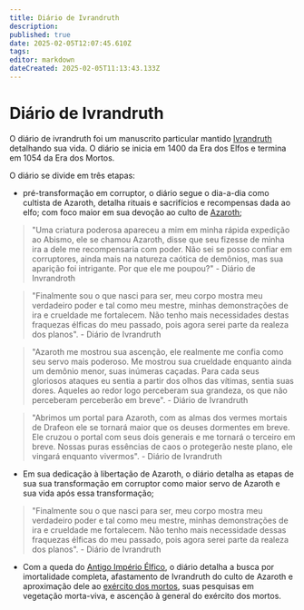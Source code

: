 ```yaml
---
title: Diário de Ivrandruth
description: 
published: true
date: 2025-02-05T12:07:45.610Z
tags: 
editor: markdown
dateCreated: 2025-02-05T11:13:43.133Z
---
```


# Diário de Ivrandruth
O diário de ivrandruth foi um manuscrito particular mantido [Ivrandruth](/individuos/ivrandruth) detalhando sua vida. O diário se inicia em 1400 da Era dos Elfos e termina em 1054 da Era dos Mortos.

O diário se divide em três etapas:
- pré-transformação em corruptor, o diário segue o dia-a-dia como cultista de Azaroth, detalha rituais e sacrifícios e recompensas dada ao elfo; com foco maior em sua devoção ao culto de [Azaroth](/individuos/azaroth);

> "Uma criatura poderosa apareceu a mim em minha rápida expedição ao Abismo, ele se chamou Azaroth, disse que seu fizesse de minha ira a dele me recompensaria com poder. Não sei se posso confiar em corruptores, ainda mais na natureza caótica de demônios, mas sua aparição foi intrigante. Por que ele me poupou?" - Diário de Invrandroth 

> "Finalmente sou o que nasci para ser, meu corpo mostra meu verdadeiro poder e tal como meu mestre, minhas demonstrações de ira e crueldade me fortalecem. Não tenho mais necessidades destas fraquezas élficas do meu passado, pois agora serei parte da realeza dos planos". - Diário de Ivrandruth

> "Azaroth me mostrou sua ascenção, ele realmente me confia como seu servo mais poderoso. Me mostrou sua crueldade enquanto ainda um demônio menor, suas inúmeras caçadas. Para cada seus gloriosos ataques eu sentia a partir dos olhos das vítimas, sentia suas dores. Aqueles ao redor logo perceberam sua grandeza, os que não perceberam perceberão em breve". - Diário de Ivrandruth

> "Abrimos um portal para Azaroth, com as almas dos vermes mortais de Drafeon ele se tornará maior que os deuses dormentes em breve. Ele cruzou o portal com seus dois generais e me tornará o terceiro em breve. Nossas puras essências de caos o protegerão neste plano, ele vingará enquanto vivermos". - Diário de Ivrandruth

- Em sua dedicação à libertação de Azaroth, o diário detalha as etapas de sua sua transformação em corruptor como maior servo de Azaroth e sua vida após essa transformação;

> "Finalmente sou o que nasci para ser, meu corpo mostra meu verdadeiro poder e tal como meu mestre, minhas demonstrações de ira e crueldade me fortalecem. Não tenho mais necessidade dessas fraquezas élficas do meu passado, pois agora serei parte da realeza dos planos". - Diário de Ivrandruth

- Com a queda do [Antigo Império Élfico](/linha-do-tempo), o diário detalha a busca por imortalidade completa, afastamento de Ivrandruth do culto de Azaroth e aproximação dele ao [exército dos mortos](/individuos/ih-lich), suas pesquisas em vegetação morta-viva, e ascenção à general do exército dos mortos.


